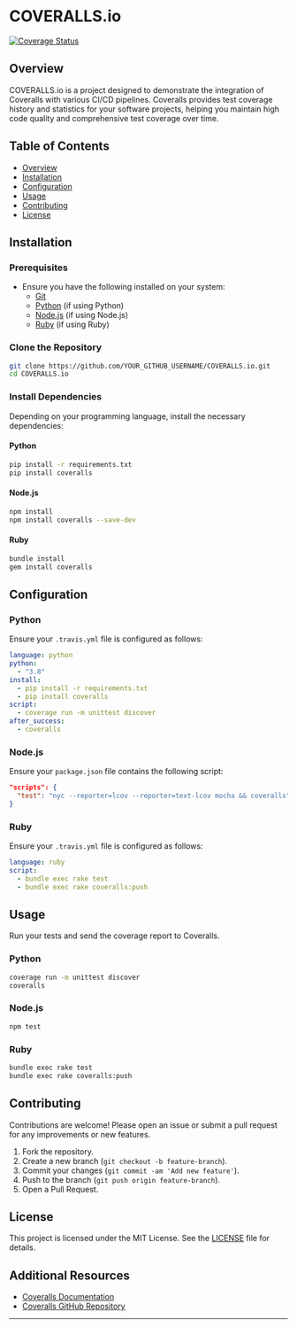 # COVERALLS.io

[![Coverage Status](https://coveralls.io/repos/github/YOUR_GITHUB_USERNAME/COVERALLS.io/badge.svg?branch=main)](https://coveralls.io/github/YOUR_GITHUB_USERNAME/COVERALLS.io?branch=main)

## Overview

COVERALLS.io is a project designed to demonstrate the integration of Coveralls with various CI/CD pipelines. Coveralls provides test coverage history and statistics for your software projects, helping you maintain high code quality and comprehensive test coverage over time.

## Table of Contents

- [Overview](#overview)
- [Installation](#installation)
- [Configuration](#configuration)
- [Usage](#usage)
- [Contributing](#contributing)
- [License](#license)

## Installation

### Prerequisites

- Ensure you have the following installed on your system:
  - [Git](https://git-scm.com/)
  - [Python](https://www.python.org/) (if using Python)
  - [Node.js](https://nodejs.org/) (if using Node.js)
  - [Ruby](https://www.ruby-lang.org/) (if using Ruby)

### Clone the Repository

```bash
git clone https://github.com/YOUR_GITHUB_USERNAME/COVERALLS.io.git
cd COVERALLS.io
```

### Install Dependencies

Depending on your programming language, install the necessary dependencies:

#### Python

```bash
pip install -r requirements.txt
pip install coveralls
```

#### Node.js

```bash
npm install
npm install coveralls --save-dev
```

#### Ruby

```bash
bundle install
gem install coveralls
```

## Configuration

### Python

Ensure your `.travis.yml` file is configured as follows:

```yaml
language: python
python:
  - "3.8"
install:
  - pip install -r requirements.txt
  - pip install coveralls
script:
  - coverage run -m unittest discover
after_success:
  - coveralls
```

### Node.js

Ensure your `package.json` file contains the following script:

```json
"scripts": {
  "test": "nyc --reporter=lcov --reporter=text-lcov mocha && coveralls"
}
```

### Ruby

Ensure your `.travis.yml` file is configured as follows:

```yaml
language: ruby
script:
  - bundle exec rake test
  - bundle exec rake coveralls:push
```

## Usage

Run your tests and send the coverage report to Coveralls.

### Python

```bash
coverage run -m unittest discover
coveralls
```

### Node.js

```bash
npm test
```

### Ruby

```bash
bundle exec rake test
bundle exec rake coveralls:push
```

## Contributing

Contributions are welcome! Please open an issue or submit a pull request for any improvements or new features.

1. Fork the repository.
2. Create a new branch (`git checkout -b feature-branch`).
3. Commit your changes (`git commit -am 'Add new feature'`).
4. Push to the branch (`git push origin feature-branch`).
5. Open a Pull Request.

## License

This project is licensed under the MIT License. See the [LICENSE](LICENSE) file for details.

## Additional Resources

- [Coveralls Documentation](https://docs.coveralls.io/)
- [Coveralls GitHub Repository](https://github.com/lemurheavy/coveralls-public)

---
